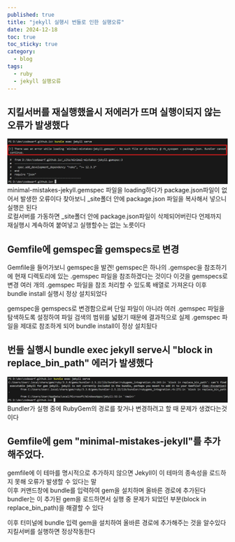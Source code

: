```yaml
---
published: true
title: "jekyll 실행시 번들로 인한 실행오류"
date: 2024-12-18
toc: true
toc_sticky: true
category: 
  - blog
tags:
  - ruby
  - jekyll 실행오류
---
```


## 지킬서버를 재실행했을시 저에러가 뜨며 실행이되지 않는 오류가 발생했다
 ![Image Alt error img-1](/assets/images/post/241218-etc-blog-jekyll/2024-12-17-jekyll-blog-1.png)
minimal-mistakes-jekyll.gemspec 파일을 loading하다가 package.json파일이 없어서 발생한 오류이다
찾아보니 _site폴더 안에 package.json 파일을 복사해서 넣으니 실행은 된다  
로컬서버를 가동하면 _site폴더 안에 package.json파일이 삭제되어버린다 언제까지 재실행시 계속하여 붙여넣고 실행할수는 없는 노릇이다 


## Gemfile에 gemspec을 gemspecs로 변경

Gemfile을 들어가보니 gemspec을 발견! gemspec은 하나의 .gemspec을 참조하기에 현재 디렉토리에 있는 .gemspec 파일을 참조하겠다는 것이다
이것을 gemspecs로 변경 여러 개의 .gemspec 파일을 참조 처리할 수 있도록 배열로 가져온다
이후 bundle install 실행시 정상 설치되었다

gemspec을 gemspecs로 변경함으로써 단일 파일이 아니라 여러 .gemspec 파일을 탐색하도록 설정하여 파일 검색의 범위를 넓혔기 때문에
결과적으로 실제 .gemspec 파일을 제대로 참조하게 되어 bundle install이 정상 설치됬다


## 번들 실행시 bundle exec jekyll serve시 "block in replace_bin_path" 에러가 발생했다
![Image Alt error img-1](/assets/images/post/241218-etc-blog-jekyll/2024-12-17-jekyll-blog-2.png)
Bundler가 실행 중에 RubyGem의 경로를 찾거나 변경하려고 할 때 문제가 생겼다는것이다
 

## Gemfile에 gem "minimal-mistakes-jekyll"를 추가해주었다.
gemfile에 이 테마를 명시적으로 추가하지 않으면 Jekyll이 이 테마의 종속성을 로드하지 못해 오류가 발생할 수 있다는 말   
이후 커맨드창에 bundle를 입력하여 gem을 설치하며 올바른 경로에 추가된다   
bundler는 이 추가된 gem을 로드하면서 실행 중 문제가 되었던 부분(block in replace_bin_path)을 해결할 수 있다
 
이후 터미널에 bundle 입력 gem을 설치하여 올바른 경로에 추가해주는 것을 알수있다
지킬서버를 실행하면 정상작동한다